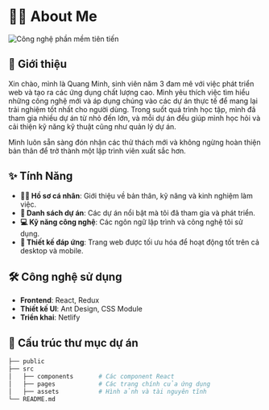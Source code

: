 # 👨‍💻 About Me

![Công nghệ phần mềm tiên tiến](https://img.lovepik.com/photo/40005/0347.jpg_wh860.jpg)


## 📖 Giới thiệu

Xin chào, mình là Quang Minh, sinh viên năm 3 đam mê với việc phát triển web và tạo ra các ứng dụng chất lượng cao. Mình yêu thích việc tìm hiểu những công nghệ mới và áp dụng chúng vào các dự án thực tế để mang lại trải nghiệm tốt nhất cho người dùng. Trong suốt quá trình học tập, mình đã tham gia nhiều dự án từ nhỏ đến lớn, và mỗi dự án đều giúp mình học hỏi và cải thiện kỹ năng kỹ thuật cũng như quản lý dự án.

Mình luôn sẵn sàng đón nhận các thử thách mới và không ngừng hoàn thiện bản thân để trở thành một lập trình viên xuất sắc hơn.

## ✨ Tính Năng
- **👨‍💼 Hồ sơ cá nhân**: Giới thiệu về bản thân, kỹ năng và kinh nghiệm làm việc.
- **📂 Danh sách dự án**: Các dự án nổi bật mà tôi đã tham gia và phát triển.
- **💻 Kỹ năng công nghệ**: Các ngôn ngữ lập trình và công nghệ tôi sử dụng.
- **📱 Thiết kế đáp ứng**: Trang web được tối ưu hóa để hoạt động tốt trên cả desktop và mobile.

## 🛠️ Công nghệ sử dụng

- **Frontend**: React, Redux
- **Thiết kế UI**: Ant Design, CSS Module
- **Triển khai**: Netlify

## 📂 Cấu trúc thư mục dự án

```bash
├── public
├── src
│   ├── components       # Các component React
│   ├── pages            # Các trang chính của ứng dụng
│   ├── assets           # Hình ảnh và tài nguyên tĩnh
└── README.md
